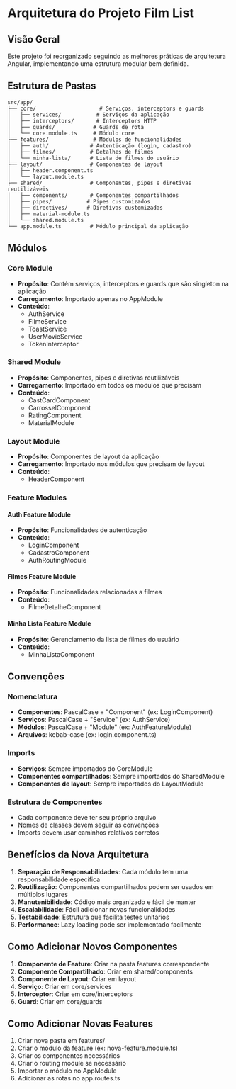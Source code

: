 # Arquitetura do Projeto Film List

## Visão Geral

Este projeto foi reorganizado seguindo as melhores práticas de arquitetura Angular, implementando uma estrutura modular bem definida.

## Estrutura de Pastas

```
src/app/
├── core/                    # Serviços, interceptors e guards
│   ├── services/           # Serviços da aplicação
│   ├── interceptors/       # Interceptors HTTP
│   ├── guards/            # Guards de rota
│   └── core.module.ts     # Módulo core
├── features/              # Módulos de funcionalidades
│   ├── auth/             # Autenticação (login, cadastro)
│   ├── filmes/           # Detalhes de filmes
│   └── minha-lista/      # Lista de filmes do usuário
├── layout/               # Componentes de layout
│   ├── header.component.ts
│   └── layout.module.ts
├── shared/               # Componentes, pipes e diretivas reutilizáveis
│   ├── components/       # Componentes compartilhados
│   ├── pipes/           # Pipes customizados
│   ├── directives/      # Diretivas customizadas
│   ├── material-module.ts
│   └── shared.module.ts
└── app.module.ts         # Módulo principal da aplicação
```

## Módulos

### Core Module
- **Propósito**: Contém serviços, interceptors e guards que são singleton na aplicação
- **Carregamento**: Importado apenas no AppModule
- **Conteúdo**: 
  - AuthService
  - FilmeService
  - ToastService
  - UserMovieService
  - TokenInterceptor

### Shared Module
- **Propósito**: Componentes, pipes e diretivas reutilizáveis
- **Carregamento**: Importado em todos os módulos que precisam
- **Conteúdo**:
  - CastCardComponent
  - CarrosselComponent
  - RatingComponent
  - MaterialModule

### Layout Module
- **Propósito**: Componentes de layout da aplicação
- **Carregamento**: Importado nos módulos que precisam de layout
- **Conteúdo**:
  - HeaderComponent

### Feature Modules

#### Auth Feature Module
- **Propósito**: Funcionalidades de autenticação
- **Conteúdo**:
  - LoginComponent
  - CadastroComponent
  - AuthRoutingModule

#### Filmes Feature Module
- **Propósito**: Funcionalidades relacionadas a filmes
- **Conteúdo**:
  - FilmeDetalheComponent

#### Minha Lista Feature Module
- **Propósito**: Gerenciamento da lista de filmes do usuário
- **Conteúdo**:
  - MinhaListaComponent

## Convenções

### Nomenclatura
- **Componentes**: PascalCase + "Component" (ex: LoginComponent)
- **Serviços**: PascalCase + "Service" (ex: AuthService)
- **Módulos**: PascalCase + "Module" (ex: AuthFeatureModule)
- **Arquivos**: kebab-case (ex: login.component.ts)

### Imports
- **Serviços**: Sempre importados do CoreModule
- **Componentes compartilhados**: Sempre importados do SharedModule
- **Componentes de layout**: Sempre importados do LayoutModule

### Estrutura de Componentes
- Cada componente deve ter seu próprio arquivo
- Nomes de classes devem seguir as convenções
- Imports devem usar caminhos relativos corretos

## Benefícios da Nova Arquitetura

1. **Separação de Responsabilidades**: Cada módulo tem uma responsabilidade específica
2. **Reutilização**: Componentes compartilhados podem ser usados em múltiplos lugares
3. **Manutenibilidade**: Código mais organizado e fácil de manter
4. **Escalabilidade**: Fácil adicionar novas funcionalidades
5. **Testabilidade**: Estrutura que facilita testes unitários
6. **Performance**: Lazy loading pode ser implementado facilmente

## Como Adicionar Novos Componentes

1. **Componente de Feature**: Criar na pasta features correspondente
2. **Componente Compartilhado**: Criar em shared/components
3. **Componente de Layout**: Criar em layout
4. **Serviço**: Criar em core/services
5. **Interceptor**: Criar em core/interceptors
6. **Guard**: Criar em core/guards

## Como Adicionar Novas Features

1. Criar nova pasta em features/
2. Criar o módulo da feature (ex: nova-feature.module.ts)
3. Criar os componentes necessários
4. Criar o routing module se necessário
5. Importar o módulo no AppModule
6. Adicionar as rotas no app.routes.ts 